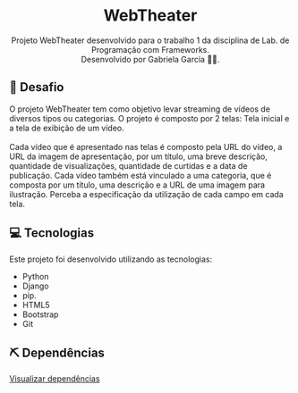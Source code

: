<h1 align="center"> WebTheater </h1>

<p align="center">
  Projeto WebTheater desenvolvido para o trabalho 1 da disciplina de Lab. de Programação com Frameworks.</br>
  Desenvolvido por Gabriela Garcia 👩‍💻.
</p>

## 📌 Desafio
O projeto WebTheater tem como objetivo levar streaming de vídeos de diversos tipos ou categorias.
O projeto é composto por 2 telas: Tela inicial e a tela de exibição de um vídeo.
</br> </br>
Cada vídeo que é apresentado nas telas é composto pela URL do vídeo, a URL da imagem de
apresentação, por um título, uma breve descrição, quantidade de visualizações, quantidade de
curtidas e a data de publicação. Cada vídeo também está vinculado a uma categoria, que é
composta por um título, uma descrição e a URL de uma imagem para ilustração. Perceba a
especificação da utilização de cada campo em cada tela.

## :computer: Tecnologias
Este projeto foi desenvolvido utilizando as tecnologias:

- Python
- Django
- pip.
- HTML5
- Bootstrap
- Git

## ⛏ Dependências
[Visualizar dependências](https://github.com/gabsgc/projetowebtheater/blob/master/requirements.txt)
